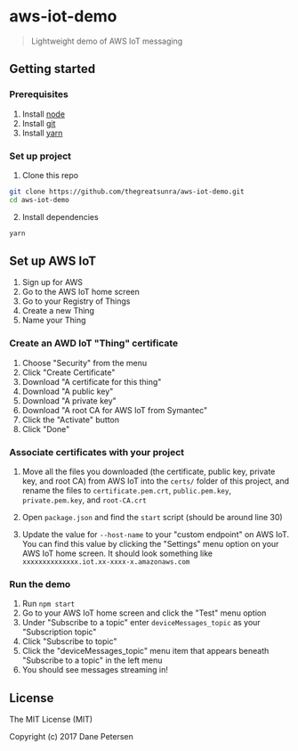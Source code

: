 # aws-iot-demo

> Lightweight demo of AWS IoT messaging

## Getting started

### Prerequisites

1) Install [node](https://nodejs.org/en/)
2) Install [git](https://git-scm.com/downloads)
3) Install [yarn](https://yarnpkg.com/lang/en/docs/install/)

### Set up project

1) Clone this repo
```bash
git clone https://github.com/thegreatsunra/aws-iot-demo.git
cd aws-iot-demo
```

2) Install dependencies
```bash
yarn
```

## Set up AWS IoT

1) Sign up for AWS
2) Go to the AWS IoT home screen
3) Go to your Registry of Things
4) Create a new Thing
5) Name your Thing

### Create an AWD IoT "Thing" certificate

1) Choose "Security" from the menu
2) Click "Create Certificate"
3) Download "A certificate for this thing"
4) Download "A public key"
5) Download "A private key"
6) Download "A root CA for AWS IoT from Symantec"
7) Click the "Activate" button
8) Click "Done"

### Associate certificates with your project

1) Move all the files you downloaded (the certificate, public key, private key, and root CA) from AWS IoT into the `certs/` folder of this project, and rename the files to `certificate.pem.crt`, `public.pem.key`, `private.pem.key`, and `root-CA.crt`

2) Open `package.json` and find the `start` script (should be around line 30)

3) Update the value for `--host-name` to your "custom endpoint" on AWS IoT. You can find this value by clicking the "Settings" menu option on your AWS IoT home screen. It should look something like `xxxxxxxxxxxxxx.iot.xx-xxxx-x.amazonaws.com`

### Run the demo

1) Run `npm start`
2) Go to your AWS IoT home screen and click the "Test" menu option
3) Under "Subscribe to a topic" enter `deviceMessages_topic` as your "Subscription topic"
4) Click "Subscribe to topic"
5) Click the "deviceMessages_topic" menu item that appears beneath "Subscribe to a topic" in the left menu
6) You should see messages streaming in!

## License

The MIT License (MIT)

Copyright (c) 2017 Dane Petersen
